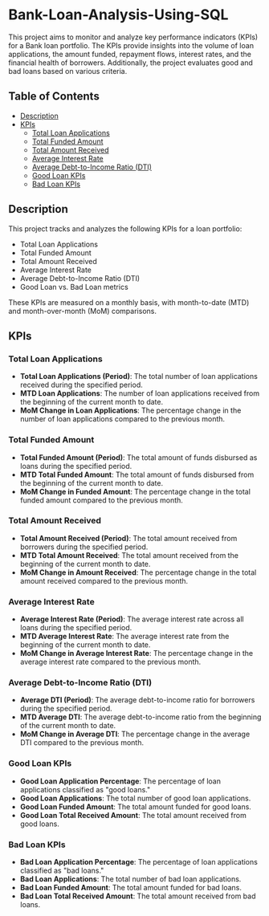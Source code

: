 # Bank-Loan-Analysis-Using-SQL

This project aims to monitor and analyze key performance indicators (KPIs) for a Bank loan portfolio. The KPIs provide insights into the volume of loan applications, the amount funded, repayment flows, interest rates, and the financial health of borrowers. Additionally, the project evaluates good and bad loans based on various criteria.

## Table of Contents
- [Description](#description)
- [KPIs](#kpis)
  - [Total Loan Applications](#total-loan-applications)
  - [Total Funded Amount](#total-funded-amount)
  - [Total Amount Received](#total-amount-received)
  - [Average Interest Rate](#average-interest-rate)
  - [Average Debt-to-Income Ratio (DTI)](#average-debt-to-income-ratio-dti)
  - [Good Loan KPIs](#good-loan-kpis)
  - [Bad Loan KPIs](#bad-loan-kpis)

## Description
This project tracks and analyzes the following KPIs for a loan portfolio:
- Total Loan Applications
- Total Funded Amount
- Total Amount Received
- Average Interest Rate
- Average Debt-to-Income Ratio (DTI)
- Good Loan vs. Bad Loan metrics

These KPIs are measured on a monthly basis, with month-to-date (MTD) and month-over-month (MoM) comparisons.

## KPIs

### Total Loan Applications
- **Total Loan Applications (Period)**: The total number of loan applications received during the specified period.
- **MTD Loan Applications**: The number of loan applications received from the beginning of the current month to date.
- **MoM Change in Loan Applications**: The percentage change in the number of loan applications compared to the previous month.

### Total Funded Amount
- **Total Funded Amount (Period)**: The total amount of funds disbursed as loans during the specified period.
- **MTD Total Funded Amount**: The total amount of funds disbursed from the beginning of the current month to date.
- **MoM Change in Funded Amount**: The percentage change in the total funded amount compared to the previous month.

### Total Amount Received
- **Total Amount Received (Period)**: The total amount received from borrowers during the specified period.
- **MTD Total Amount Received**: The total amount received from the beginning of the current month to date.
- **MoM Change in Amount Received**: The percentage change in the total amount received compared to the previous month.

### Average Interest Rate
- **Average Interest Rate (Period)**: The average interest rate across all loans during the specified period.
- **MTD Average Interest Rate**: The average interest rate from the beginning of the current month to date.
- **MoM Change in Average Interest Rate**: The percentage change in the average interest rate compared to the previous month.

### Average Debt-to-Income Ratio (DTI)
- **Average DTI (Period)**: The average debt-to-income ratio for borrowers during the specified period.
- **MTD Average DTI**: The average debt-to-income ratio from the beginning of the current month to date.
- **MoM Change in Average DTI**: The percentage change in the average DTI compared to the previous month.

### Good Loan KPIs
- **Good Loan Application Percentage**: The percentage of loan applications classified as "good loans."
- **Good Loan Applications**: The total number of good loan applications.
- **Good Loan Funded Amount**: The total amount funded for good loans.
- **Good Loan Total Received Amount**: The total amount received from good loans.

### Bad Loan KPIs
- **Bad Loan Application Percentage**: The percentage of loan applications classified as "bad loans."
- **Bad Loan Applications**: The total number of bad loan applications.
- **Bad Loan Funded Amount**: The total amount funded for bad loans.
- **Bad Loan Total Received Amount**: The total amount received from bad loans.
